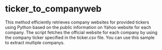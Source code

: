 # ticker_to_companyweb
This method efficiently retrieves company websites for provided tickers using Python based on the public information on Yahoo website for each company. 
The script fetches the official website for each company by using the company ticker specified in the ticker.csv file.
You can use this sample to extract multiple companys.
